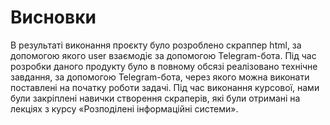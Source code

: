 # Висновки

В результаті виконання проєкту було розроблено скраппер html, за допомогою якого user взаємодіє за допомогою Telegram-бота.
Під час розробки даного продукту було в повному обсязі реалізовано технічне завдання, за допомогою Telegram-бота, через якого можна виконати поставлені на початку роботи задачі.
Під час виконання курсової, нами були закріплені навички створення скраперів, які були отримані на лекціях з курсу «Розподілені інформаційні системи».
